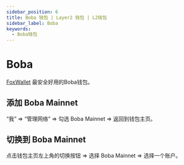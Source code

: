 ```yaml
---
sidebar_position: 6
title: Boba 钱包 | Layer2 钱包 | L2钱包
sidebar_label: Boba
keywords:
  - Boba钱包
---
```


# Boba

[FoxWallet](https://foxwallet.com) 最安全好用的Boba钱包。

## 添加 Boba Mainnet

“我” => “管理网络” => 勾选 Boba Mainnet => 返回到钱包主页。

## 切换到 Boba Mainnet

点击钱包主页左上角的切换按钮 => 选择 Boba Mainnet => 选择一个账户。
